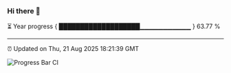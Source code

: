 ### Hi there 👋

⏳ Year progress { ███████████████████▁▁▁▁▁▁▁▁▁▁▁ } 63.77 %

---

⏰ Updated on Thu, 21 Aug 2025 18:21:39 GMT

![Progress Bar CI](https://github.com/liununu/liununu/workflows/Progress%20Bar%20CI/badge.svg)
